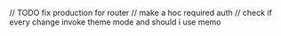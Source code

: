 // TODO fix production for router
// make a hoc required auth
// check if every change invoke theme mode and should i use memo

